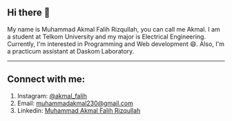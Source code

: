 ## Hi there 👋
My name is Muhammad Akmal Falih Rizqullah, you can call me Akmal. I am a student at Telkom University and my major is Electrical Engineering.
Currently, I'm interested in Programming and Web development 😄. Also, I'm a practicum assistant at Daskom Laboratory.

---
## Connect with me:
1. Instagram: [@akmal_falih](https://instagram.com/akmal_falih/)
2. Email: muhammadakmal230@gmail.com
3. Linkedin: [Muhammad Akmal Falih Rizqullah](https://id.linkedin.com/in/muhammad-akmal-falih-rizqullah-a541b21b9)
<!--
**akmalfalih/akmalfalih** is a ✨ _special_ ✨ repository because its `README.md` (this file) appears on your GitHub profile.

Here are some ideas to get you started:

- 🔭 I’m currently working on ...
- 🌱 I’m currently learning ...
- 👯 I’m looking to collaborate on ...
- 🤔 I’m looking for help with ...
- 💬 Ask me about ...
- 📫 How to reach me: ...
- 😄 Pronouns: ...
- ⚡ Fun fact: ...
-->
